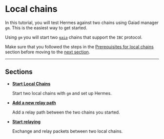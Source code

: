 # Local chains

In this tutorial, you will test Hermes against two chains using Gaiad manager `gm`. This is the easiest way to get started.

Using `gm` you will start two [`gaia`](https://github.com/cosmos/gaia) chains that support the `IBC` protocol.

Make sure that you followed the steps in the [Prerequisites for local chains](../pre-requisites/index.md) section before moving to the [next section](./start-local-chains.md).

---

## Sections

* **[Start Local Chains](./start-local-chains.md)**

    Start two local chains with `gm` and set up Hermes.

* **[Add a new relay path](./add-a-new-relay-path.md)**

    Add a relay path between the two chains you started.

* **[Start relaying](./start-relaying.md)**

    Exchange and relay packets between two local chains.